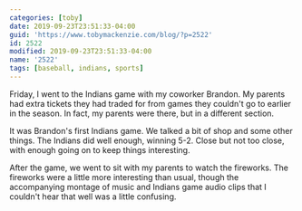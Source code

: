 ```yaml
---
categories: [toby]
date: 2019-09-23T23:51:33-04:00
guid: 'https://www.tobymackenzie.com/blog/?p=2522'
id: 2522
modified: 2019-09-23T23:51:33-04:00
name: '2522'
tags: [baseball, indians, sports]
---
```


Friday, I went to the Indians game with my coworker Brandon.<!--more-->  My parents had extra tickets they had traded for from games they couldn't go to earlier in the season.  In fact, my parents were there, but in a different section.

It was Brandon's first Indians game.  We talked a bit of shop and some other things.  The Indians did well enough, winning 5-2.  Close but not too close, with enough going on to keep things interesting.

After the game, we went to sit with my parents to watch the fireworks.  The fireworks were a little more interesting than usual, though the accompanying montage of music and Indians game audio clips that I couldn't hear that well was a little confusing.
